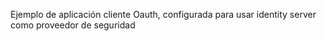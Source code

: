 Ejemplo de aplicación cliente Oauth, configurada para usar identity server como proveedor de seguridad
